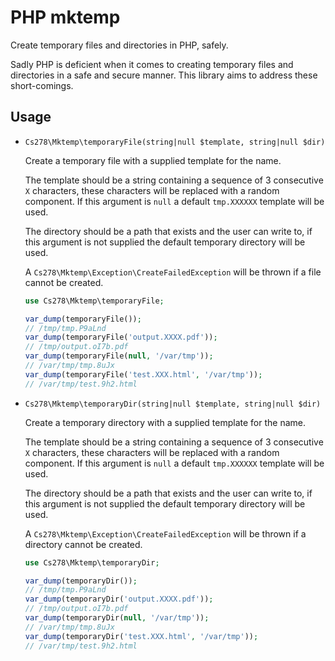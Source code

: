 PHP mktemp
==========

Create temporary files and directories in PHP, safely.

Sadly PHP is deficient when it comes to creating temporary files and directories
in a safe and secure manner. This library aims to address these short-comings.

Usage
-----

* `Cs278\Mktemp\temporaryFile(string|null $template, string|null $dir)`

  Create a temporary file with a supplied template for the name.

  The template should be a string containing a sequence of 3 consecutive `X`
  characters, these characters will be replaced with a random component. If this
  argument is `null` a default `tmp.XXXXXX` template will be used.

  The directory should be a path that exists and the user can write to, if this
  argument is not supplied the default temporary directory will be used.

  A `Cs278\Mktemp\Exception\CreateFailedException` will be thrown if a file
  cannot be created.

  ```php
  use Cs278\Mktemp\temporaryFile;

  var_dump(temporaryFile());
  // /tmp/tmp.P9aLnd
  var_dump(temporaryFile('output.XXXX.pdf'));
  // /tmp/output.oI7b.pdf
  var_dump(temporaryFile(null, '/var/tmp'));
  // /var/tmp/tmp.8uJx
  var_dump(temporaryFile('test.XXX.html', '/var/tmp'));
  // /var/tmp/test.9h2.html
  ```

* `Cs278\Mktemp\temporaryDir(string|null $template, string|null $dir)`

  Create a temporary directory with a supplied template for the name.

  The template should be a string containing a sequence of 3 consecutive `X`
  characters, these characters will be replaced with a random component. If this
  argument is `null` a default `tmp.XXXXXX` template will be used.

  The directory should be a path that exists and the user can write to, if this
  argument is not supplied the default temporary directory will be used.

  A `Cs278\Mktemp\Exception\CreateFailedException` will be thrown if a directory
  cannot be created.

  ```php
  use Cs278\Mktemp\temporaryDir;

  var_dump(temporaryDir());
  // /tmp/tmp.P9aLnd
  var_dump(temporaryDir('output.XXXX.pdf'));
  // /tmp/output.oI7b.pdf
  var_dump(temporaryDir(null, '/var/tmp'));
  // /var/tmp/tmp.8uJx
  var_dump(temporaryDir('test.XXX.html', '/var/tmp'));
  // /var/tmp/test.9h2.html
  ```
